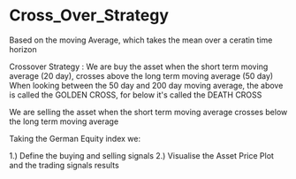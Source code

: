 # Cross_Over_Strategy

Based on the moving Average, which takes the mean over a ceratin time horizon

Crossover Strategy :
We are buy the asset when the short term moving average (20 day), crosses above the long term moving average (50 day)
When looking between the 50 day and 200 day moving average, the above is called the GOLDEN CROSS, for below it's called the DEATH CROSS

We are selling the asset when the short term moving average crosses below the long term moving average

Taking the German Equity index we:

1.) Define the buying and selling signals
2.) Visualise the Asset Price Plot and the trading signals  results
  
